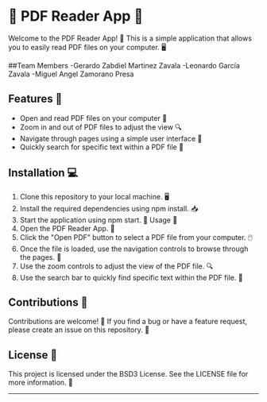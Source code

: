 # 📖 PDF Reader App 📄
Welcome to the PDF Reader App! 🎉 This is a simple application that allows you to easily read PDF files on your computer. 🖥️  

##Team Members
-Gerardo Zabdiel Martinez Zavala
-Leonardo García Zavala
-Miguel Angel Zamorano Presa
## Features 🌟  
- Open and read PDF files on your computer 📂
- Zoom in and out of PDF files to adjust the view 🔍
- Navigate through pages using a simple user interface 🚀
- Quickly search for specific text within a PDF file 🔎
## Installation 💻
1. Clone this repository to your local machine. 🖥️
2. Install the required dependencies using npm install. 📥
3. Start the application using npm start. 🚀
Usage 📝
1. Open the PDF Reader App. 📂
2. Click the "Open PDF" button to select a PDF file from your computer. 🖱️
3. Once the file is loaded, use the navigation controls to browse through the pages. 📄
4. Use the zoom controls to adjust the view of the PDF file. 🔍
5. Use the search bar to quickly find specific text within the PDF file. 🔎
## Contributions 🤝
Contributions are welcome! 🎉 If you find a bug or have a feature request, please create an issue on this repository. 🙌

## License 📜
This project is licensed under the BSD3 License. See the LICENSE file for more information. 📝

-------
